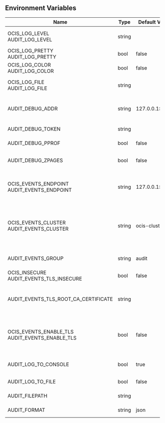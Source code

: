 ## Environment Variables

| Name | Type | Default Value | Description |
|------|------|---------------|-------------|
| OCIS_LOG_LEVEL<br/>AUDIT_LOG_LEVEL | string |  | The log level. Valid values are: "panic", "fatal", "error", "warn", "info", "debug", "trace".|
| OCIS_LOG_PRETTY<br/>AUDIT_LOG_PRETTY | bool | false | Activates pretty log output.|
| OCIS_LOG_COLOR<br/>AUDIT_LOG_COLOR | bool | false | Activates colorized log output.|
| OCIS_LOG_FILE<br/>AUDIT_LOG_FILE | string |  | The path to the log file. Activates logging to this file if set.|
| AUDIT_DEBUG_ADDR | string | 127.0.0.1:9234 | Bind address of the debug server, where metrics, health, config and debug endpoints will be exposed.|
| AUDIT_DEBUG_TOKEN | string |  | Token to secure the metrics endpoint.|
| AUDIT_DEBUG_PPROF | bool | false | Enables pprof, which can be used for profiling.|
| AUDIT_DEBUG_ZPAGES | bool | false | Enables zpages, which can be used for collecting and viewing in-memory traces.|
| OCIS_EVENTS_ENDPOINT<br/>AUDIT_EVENTS_ENDPOINT | string | 127.0.0.1:9233 | The address of the event system. The event system is the message queuing service. It is used as message broker for the microservice architecture.|
| OCIS_EVENTS_CLUSTER<br/>AUDIT_EVENTS_CLUSTER | string | ocis-cluster | The clusterID of the event system. The event system is the message queuing service. It is used as message broker for the microservice architecture. Mandatory when using NATS as event system.|
| AUDIT_EVENTS_GROUP | string | audit | The consumergroup of the service. One group will only get one copy of an event.|
| OCIS_INSECURE<br/>AUDIT_EVENTS_TLS_INSECURE | bool | false | Whether to verify the server TLS certificates.|
| AUDIT_EVENTS_TLS_ROOT_CA_CERTIFICATE | string |  | The root CA certificate used to validate the server's TLS certificate. If provided AUDIT_EVENTS_TLS_INSECURE will be seen as false.|
| OCIS_EVENTS_ENABLE_TLS<br/>AUDIT_EVENTS_ENABLE_TLS | bool | false | Enable TLS for the connection to the events broker. The events broker is the ocis service which receives and delivers events between the services..|
| AUDIT_LOG_TO_CONSOLE | bool | true | Logs to Stdout if true. Independent of the log to file option.|
| AUDIT_LOG_TO_FILE | bool | false | Logs to file if true. Independent of the log to Stdout file option.|
| AUDIT_FILEPATH | string |  | Filepath to the logfile. Mandatory if LogToFile is true.|
| AUDIT_FORMAT | string | json | Log format. Using json is advised.|